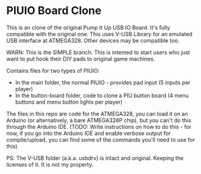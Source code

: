 PIUIO Board Clone
===========

This is an clone of the original Pump It Up USB IO Board. It's fully compatible with the original one.
This uses V-USB Library for an emulated USB interface at ATMEGA328. Other devices may be compatible too.

WARN: This is the SIMPLE branch. This is intented to start users who just want to put hook their DIY pads to original game machines.

Contains files for two types of PIUIO:
 - In the main folder, the normal PIUIO - provides pad input (5 inputs per player)
 - In the button-board folder, code to clone a PIU button board (4 menu buttons and menu button lights per player)


The files in this repo are code for the ATMEGA328, you can load it on an Arduino (or alternatively, a bare ATMEGA328P chip), but you can't do this through the Arduino IDE.
(TODO: Write instructions on how to do this - for now, if you go into the Arduino IDE and enable verbose output for compile/upload, you can find some of the commands you'll need to use for this)




PS: The V-USB folder (a.k.a. usbdrv) is intact and original. Keeping the licenses of it. It is not my property.

